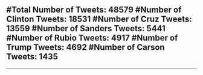 #Total Number of Tweets: 48579 
#Number of Clinton Tweets: 18531
#Number of Cruz Tweets: 13559
#Number of Sanders Tweets: 5441
#Number of Rubio Tweets: 4917
#Number of Trump Tweets: 4692
#Number of Carson Tweets: 1435
---
---
